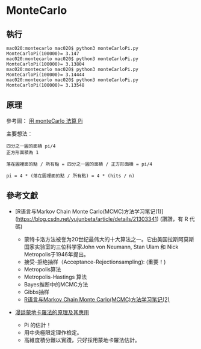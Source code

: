 # MonteCarlo

## 執行

```
mac020:montecarlo mac020$ python3 monteCarloPi.py 
MonteCarloPi(100000)= 3.147
mac020:montecarlo mac020$ python3 monteCarloPi.py 
MonteCarloPi(100000)= 3.13804
mac020:montecarlo mac020$ python3 monteCarloPi.py 
MonteCarloPi(100000)= 3.14444
mac020:montecarlo mac020$ python3 monteCarloPi.py 
MonteCarloPi(100000)= 3.13548
```

## 原理

參考圖： [用 monteCarlo 法算 Pi](https://zh.wikipedia.org/wiki/%E8%92%99%E5%9C%B0%E5%8D%A1%E7%BE%85%E6%96%B9%E6%B3%95#/media/File:Pi_30K.gif)

主要想法：

```
四分之一圓的面積 pi/4
正方形面積為 1

落在圓裡面的點 / 所有點 = 四分之一圓的面積 / 正方形面積 = pi/4

pi = 4 * (落在圓裡面的點 / 所有點) = 4 * (hits / n)
```

## 參考文獻

* [R语言与Markov Chain Monte Carlo(MCMC)方法学习笔记(1)] (https://blog.csdn.net/yujunbeta/article/details/21303341) (讚讚，有 R 代碼)
  * 蒙特卡洛方法被誉为20世纪最伟大的十大算法之一。它由美国拉斯阿莫斯国家实验室的三位科学家John von Neumann, Stan Ulam 和 Nick Metropolis于1946年提出。
  * 接受-拒绝抽样（Acceptance-Rejectionsampling): (重要！)
  * Metropolis算法
  * Metropolis-Hastings 算法
  * Bayes推断中的MCMC方法
  * Gibbs抽样
  * [R语言与Markov Chain Monte Carlo(MCMC)方法学习笔记(2)](https://blog.csdn.net/yujunbeta/article/details/23205331)


* [漫談蒙地卡羅法的原理及其應用](https://www.kdais.gov.tw/htmlarea_file/web_articles/kdais/4680/23-1-3.pdf)
  * Pi 的估計！
  * 用中央極限定理作檢定。
  * 高維度積分難以實踐，只好採用蒙地卡羅法估計。

